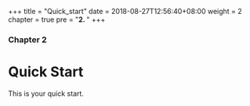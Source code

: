 +++
title = "Quick_start"
date = 2018-08-27T12:56:40+08:00
weight = 2
chapter = true
pre = "<b>2. </b>"
+++

### Chapter 2

# Quick Start

This is your quick start.